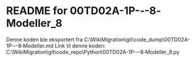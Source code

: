 # README for 00TD02A-1P-‐-8‐Modeller_8
Denne koden ble eksportert fra C:\WikiMigration\git\code_dump\00TD02A-1P-‐-8‐Modeller.md
Link til denne koden: C:\WikiMigration\git\code_repo\Python\00TD02A-1P-‐-8‐Modeller_8.py
